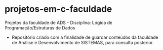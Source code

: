 # projetos-em-c-faculdade
Projetos da faculdade de ADS - Disciplina: Lógica de Programação/Estruturas de Dados

- Repositório criado com a finalidade de guardar conteúdos da faculdade de Análise e Desenvolvimento de SISTEMAS, para consulta posterior.
